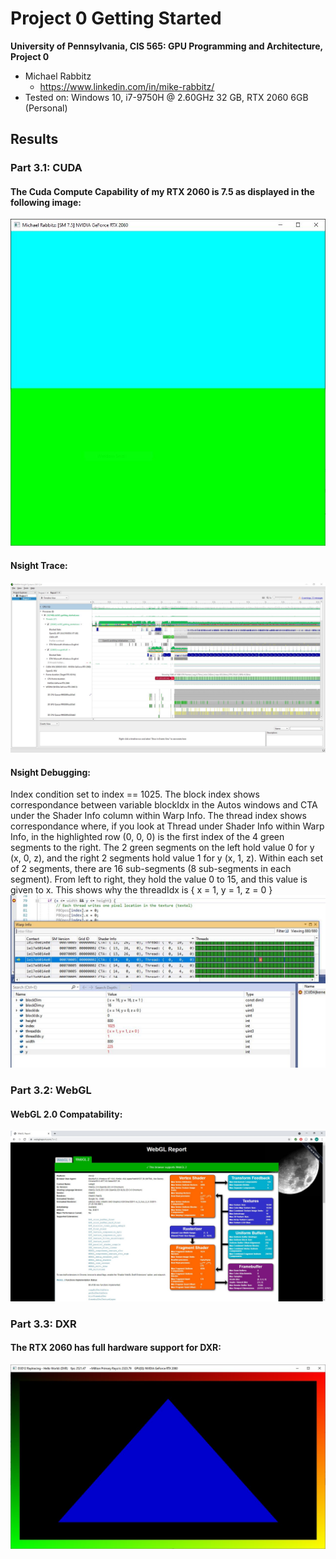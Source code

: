 Project 0 Getting Started
====================

**University of Pennsylvania, CIS 565: GPU Programming and Architecture, Project 0**

* Michael Rabbitz
  * https://www.linkedin.com/in/mike-rabbitz/
* Tested on: Windows 10, i7-9750H @ 2.60GHz 32 GB, RTX 2060 6GB (Personal)

## Results
### Part 3.1: CUDA
#### The Cuda Compute Capability of my RTX 2060 is 7.5 as displayed in the following image:
![Cuda Compute Capability](images/CudaComputeCapability.JPG)

#### Nsight Trace:
![Nsight Trace](images/Nsight_Trace.JPG)

#### Nsight Debugging:
Index condition set to index == 1025.
The block index shows correspondance between variable blockIdx in the Autos windows and CTA under the Shader Info column within Warp Info.
The thread index shows correspondance where, if you look at Thread under Shader Info within Warp Info, in the highlighted row (0, 0, 0) is the first index of the 4 green segments to the right. The 2 green segments on the left hold value 0 for y (x, 0, z), and the right 2 segments hold value 1 for y (x, 1, z). Within each set of 2 segments, there are 16 sub-segments (8 sub-segments in each segment). From left to right, they hold the value 0 to 15, and this value is given to x. This shows why the threadIdx is { x = 1, y = 1, z = 0 }
![Nsight Debugging](images/NsightDebugging.JPG)
### Part 3.2: WebGL
#### WebGL 2.0 Compatability:
![WebGL 2.0 Compatability](images/WebGL_2.0_Compatability.JPG)

### Part 3.3: DXR
#### The RTX 2060 has full hardware support for DXR:
![DXR](images/DXR.JPG)
